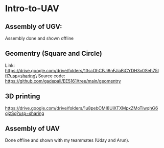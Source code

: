 # Intro-to-UAV

## Assembly of UGV: 
Assembly done and shown offline
## Geomentry (Square and Circle)
Link: https://drive.google.com/drive/folders/13scOhCPJi8nFJiaBiCYDH3v0Seh75lfI?usp=sharing\
Source code: https://github.com/gadepall/EE5161/tree/main/geomentry
## 3D printing
https://drive.google.com/drive/folders/1u8pebOMI8UiXTXMpxZMoTiwqhG6gjzSg?usp=sharing
## Assembly of UAV
Done offline and shown with my teammates (Uday and Arun).
